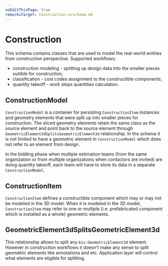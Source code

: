 ```yaml
---
noEditThisPage: true
remarksTarget: Construction.ecschema.md
---
```

# Construction

This schema contains classes that are used to model the real-world entities from construction perspective. 
Supported workflows:
 - construction modeling - splitting up design data into the smaller pieces suitible for construction;
 - classification - cost codes assignment to the constructible components;
 - quantity takeoff - work steps quantities calculation.

## ConstructionModel

`ConstructionModel` is a container for persisting `ConstructionItem` instances and geometry elements that were split up into smaller pieces for construction. The sliced geometry elements retain the same class as the source element and point back to the source element through `GeometricElement3dSplitsGeometricElement3d` relationship. In the schema it is not limited to have a geometric element in `ConstructionModel` which does not refer to an element from design. 

In the bidding phase when multiple estimation teams (from the same organization or from multiple organizations when contactors are invited) are doing quantity takeoff, each team will have to store its data in a separate `ConstructionModel`. 

## ConstructionItem

`ConstructionItem` defines a constructible component which may or may not be modeled in the 3D model. When it is modeled in the 3D model, `ConstructionItem` may refer to one or multiple (i.e. prefabricated component which is installed as a whole) geometric elements. 

## GeometricElement3dSplitsGeometricElement3d 

This relationship allows to split any `bis:GeometricElement3d` element. However in construction workflows it doesn't make any sense to split geometric elements like annotations and etc. Application layer will control what elements are eligible for splitting.
